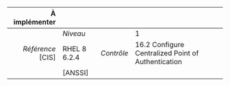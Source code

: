 
|           À implémenter    |    |    |    |
|----------------:|:---|---:|:---|
|                 |*Niveau*|| 1 |
|*Référence* [CIS]| RHEL 8 6.2.4 |*Contrôle*| 16.2 Configure Centralized Point of Authentication |
|                 |[ANSSI] ||  |

